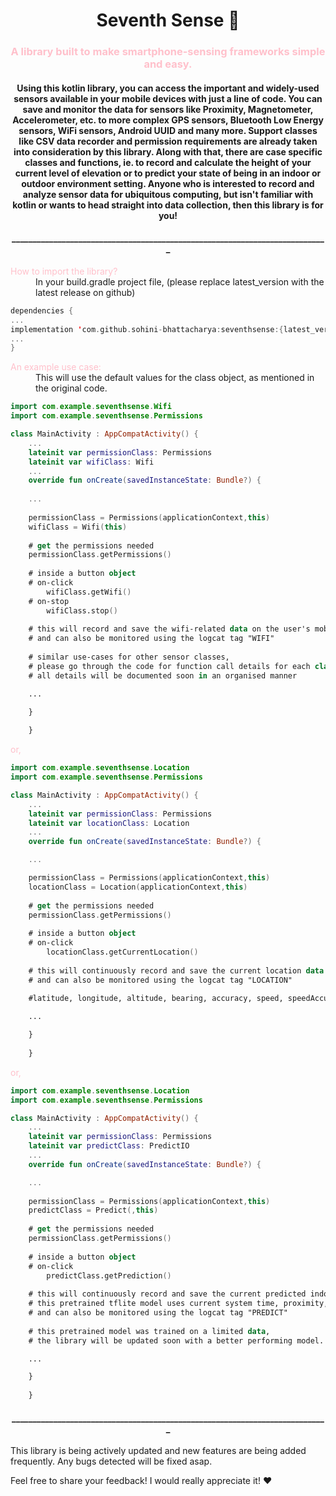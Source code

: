 
<h1 align="center">Seventh Sense 📱</h1>

<h3 align="center"><span style="color:#FFC0CB">A library built to make smartphone-sensing frameworks simple and easy.</span></h3>

<h4 align="center">
Using this kotlin library, you can access the important and widely-used sensors available in your mobile devices with just a line of code. You can save and monitor the data for sensors like Proximity, Magnetometer, Accelerometer, etc. to more complex GPS sensors, Bluetooth Low Energy sensors, WiFi sensors, Android UUID and many more. Support classes like CSV data recorder and permission requirements are already taken into consideration by this library.
Along with that, there are case specific classes and functions, ie. to record and calculate the height of your current level of elevation or to predict your state of being in an indoor or outdoor environment setting. Anyone who is interested to record and analyze sensor data for ubiquitous computing, but isn't familiar with kotlin or wants to head straight into data collection, then this library is for you!
</h4>

<h4 align="center">____________________________________________________________________________</h4>

<dl>
  <dt><span style="color:#FFC0CB">How to import the library?</span></dt>
    <dd>In your build.gradle project file, (please replace latest_version with the latest release on github)
</dd>
</dl>

``` kotlin
dependencies {
...
implementation 'com.github.sohini-bhattacharya:seventhsense:{latest_version}'
...
}
```


<dl>
  <dt><span style="color:#FFC0CB">An example use case:</span>
    <dd>This will use the default values for the class object, as mentioned in the original code.
</dd>
</dl>

```kotlin
import com.example.seventhsense.Wifi
import com.example.seventhsense.Permissions

class MainActivity : AppCompatActivity() {
    ...
    lateinit var permissionClass: Permissions
    lateinit var wifiClass: Wifi
    ...
    override fun onCreate(savedInstanceState: Bundle?) {
    
    ...
    
    permissionClass = Permissions(applicationContext,this)
    wifiClass = Wifi(this)
    
    # get the permissions needed
    permissionClass.getPermissions()
    
    # inside a button object
    # on-click
        wifiClass.getWifi()
    # on-stop
        wifiClass.stop()    
    
    # this will record and save the wifi-related data on the user's mobile device, 
    # and can also be monitored using the logcat tag "WIFI"
    
    # similar use-cases for other sensor classes,
    # please go through the code for function call details for each class
    # all details will be documented soon in an organised manner

    ...

    }
    
    }
```

<dl>
  <dt><span style="color:#FFC0CB">or,</span>
</dl>

```kotlin
import com.example.seventhsense.Location
import com.example.seventhsense.Permissions

class MainActivity : AppCompatActivity() {
    ...
    lateinit var permissionClass: Permissions
    lateinit var locationClass: Location
    ...
    override fun onCreate(savedInstanceState: Bundle?) {

    ...

    permissionClass = Permissions(applicationContext,this)
    locationClass = Location(applicationContext,this)
    
    # get the permissions needed
    permissionClass.getPermissions()
    
    # inside a button object
    # on-click
        locationClass.getCurrentLocation() 
    
    # this will continuously record and save the current location data of the user's mobile device, 
    # and can also be monitored using the logcat tag "LOCATION"
    
    #latitude, longitude, altitude, bearing, accuracy, speed, speedAccuracy

    ...

    }
    
    }
```

<dl>
  <dt><span style="color:#FFC0CB">or,</span>
</dl>

```kotlin
import com.example.seventhsense.Location
import com.example.seventhsense.Permissions

class MainActivity : AppCompatActivity() {
    ...
    lateinit var permissionClass: Permissions
    lateinit var predictClass: PredictIO
    ...
    override fun onCreate(savedInstanceState: Bundle?) {

    ...
    
    permissionClass = Permissions(applicationContext,this)
    predictClass = Predict(,this)
    
    # get the permissions needed
    permissionClass.getPermissions()
    
    # inside a button object
    # on-click
        predictClass.getPrediction() 
    
    # this will continuously record and save the current predicted indoor/outdoor class of the user's mobile device, 
    # this pretrained tflite model uses current system time, proximity, and light sensor data.
    # and can also be monitored using the logcat tag "PREDICT"
    
    # this pretrained model was trained on a limited data, 
    # the library will be updated soon with a better performing model.

    ...

    }
    
    }
```


<h4 align="center">____________________________________________________________________________</h4>


This library is being actively updated and new features are being added frequently. Any bugs detected will be fixed asap.

Feel free to share your feedback! I would really appreciate it! ❤️️

